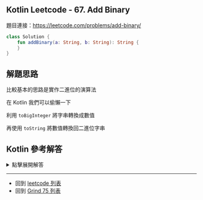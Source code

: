 ## Kotlin Leetcode - 67. Add Binary

題目連接：<https://leetcode.com/problems/add-binary/>

```kotlin
class Solution {
    fun addBinary(a: String, b: String): String {
    }
}
```

## 解題思路

比較基本的思路是實作二進位的演算法

在 Kotlin 我們可以偷懶一下

利用 `toBigInteger` 將字串轉換成數值

再使用 `toString` 將數值轉換回二進位字串

## Kotlin 參考解答

<details>
  <summary>點擊展開解答</summary>

```kotlin
class Solution {
    fun addBinary(a: String, b: String) = 
    (a.toBigInteger(2) + b.toBigInteger(2)).toString(2)
}
```


</details>

------

- 回到 [leetcode 列表](index.md)
- 回到 [Grind 75 列表](grind75.md)
